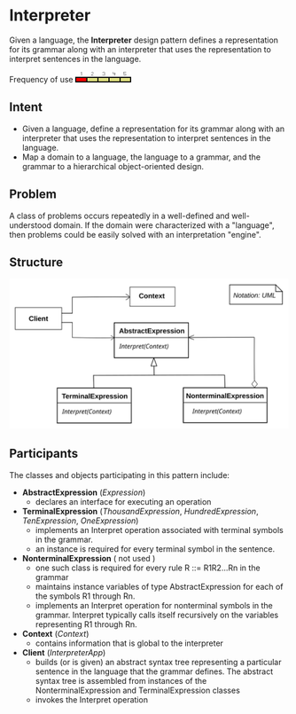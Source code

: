 # Interpreter

Given a language, the **Interpreter** design pattern defines a representation for its grammar along with an interpreter that uses the representation to interpret sentences in the language. 

Frequency of use ![low](./img/use_low.gif)

## Intent
* Given a language, define a representation for its grammar along with an interpreter that uses the representation to interpret sentences in the language.
* Map a domain to a language, the language to a grammar, and the grammar to a hierarchical object-oriented design.

## Problem
A class of problems occurs repeatedly in a well-defined and well-understood domain. If the domain were characterized with a "language", then problems could be easily solved with an interpretation "engine".

## Structure
![structure](./img/structure.svg)

## Participants
The classes and objects participating in this pattern include:

* **AbstractExpression** (*Expression*)
  * declares an interface for executing an operation
* **TerminalExpression** (*ThousandExpression*, *HundredExpression*, *TenExpression*, *OneExpression*)
  * implements an Interpret operation associated with terminal symbols in the grammar.
  * an instance is required for every terminal symbol in the sentence.
* **NonterminalExpression**  ( not used )
  * one such class is required for every rule R ::= R1R2...Rn in the grammar
  * maintains instance variables of type AbstractExpression for each of the symbols R1 through Rn.
  * implements an Interpret operation for nonterminal symbols in the grammar. Interpret typically calls itself recursively on the variables representing R1 through Rn.
* **Context**  (*Context*)
  * contains information that is global to the interpreter
* **Client**  (*InterpreterApp*)
  * builds (or is given) an abstract syntax tree representing a particular sentence in the language that the grammar defines. The abstract syntax tree is assembled from instances of the NonterminalExpression and TerminalExpression classes
  * invokes the Interpret operation